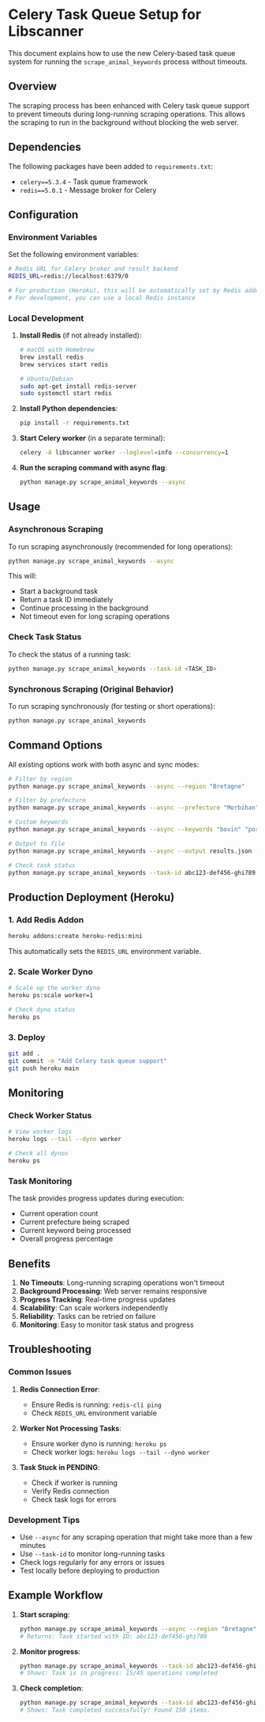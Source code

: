 # Celery Task Queue Setup for Libscanner

This document explains how to use the new Celery-based task queue system for running the `scrape_animal_keywords` process without timeouts.

## Overview

The scraping process has been enhanced with Celery task queue support to prevent timeouts during long-running scraping operations. This allows the scraping to run in the background without blocking the web server.

## Dependencies

The following packages have been added to `requirements.txt`:

- `celery==5.3.4` - Task queue framework
- `redis==5.0.1` - Message broker for Celery

## Configuration

### Environment Variables

Set the following environment variables:

```bash
# Redis URL for Celery broker and result backend
REDIS_URL=redis://localhost:6379/0

# For production (Heroku), this will be automatically set by Redis addon
# For development, you can use a local Redis instance
```

### Local Development

1. **Install Redis** (if not already installed):

   ```bash
   # macOS with Homebrew
   brew install redis
   brew services start redis

   # Ubuntu/Debian
   sudo apt-get install redis-server
   sudo systemctl start redis
   ```

2. **Install Python dependencies**:

   ```bash
   pip install -r requirements.txt
   ```

3. **Start Celery worker** (in a separate terminal):

   ```bash
   celery -A libscanner worker --loglevel=info --concurrency=1
   ```

4. **Run the scraping command with async flag**:
   ```bash
   python manage.py scrape_animal_keywords --async
   ```

## Usage

### Asynchronous Scraping

To run scraping asynchronously (recommended for long operations):

```bash
python manage.py scrape_animal_keywords --async
```

This will:

- Start a background task
- Return a task ID immediately
- Continue processing in the background
- Not timeout even for long scraping operations

### Check Task Status

To check the status of a running task:

```bash
python manage.py scrape_animal_keywords --task-id <TASK_ID>
```

### Synchronous Scraping (Original Behavior)

To run scraping synchronously (for testing or short operations):

```bash
python manage.py scrape_animal_keywords
```

## Command Options

All existing options work with both async and sync modes:

```bash
# Filter by region
python manage.py scrape_animal_keywords --async --region "Bretagne"

# Filter by prefecture
python manage.py scrape_animal_keywords --async --prefecture "Morbihan"

# Custom keywords
python manage.py scrape_animal_keywords --async --keywords "bovin" "porcin"

# Output to file
python manage.py scrape_animal_keywords --async --output results.json --format json

# Check task status
python manage.py scrape_animal_keywords --task-id abc123-def456-ghi789
```

## Production Deployment (Heroku)

### 1. Add Redis Addon

```bash
heroku addons:create heroku-redis:mini
```

This automatically sets the `REDIS_URL` environment variable.

### 2. Scale Worker Dyno

```bash
# Scale up the worker dyno
heroku ps:scale worker=1

# Check dyno status
heroku ps
```

### 3. Deploy

```bash
git add .
git commit -m "Add Celery task queue support"
git push heroku main
```

## Monitoring

### Check Worker Status

```bash
# View worker logs
heroku logs --tail --dyno worker

# Check all dynos
heroku ps
```

### Task Monitoring

The task provides progress updates during execution:

- Current operation count
- Current prefecture being scraped
- Current keyword being processed
- Overall progress percentage

## Benefits

1. **No Timeouts**: Long-running scraping operations won't timeout
2. **Background Processing**: Web server remains responsive
3. **Progress Tracking**: Real-time progress updates
4. **Scalability**: Can scale workers independently
5. **Reliability**: Tasks can be retried on failure
6. **Monitoring**: Easy to monitor task status and progress

## Troubleshooting

### Common Issues

1. **Redis Connection Error**:

   - Ensure Redis is running: `redis-cli ping`
   - Check `REDIS_URL` environment variable

2. **Worker Not Processing Tasks**:

   - Ensure worker dyno is running: `heroku ps`
   - Check worker logs: `heroku logs --tail --dyno worker`

3. **Task Stuck in PENDING**:
   - Check if worker is running
   - Verify Redis connection
   - Check task logs for errors

### Development Tips

- Use `--async` for any scraping operation that might take more than a few minutes
- Use `--task-id` to monitor long-running tasks
- Check logs regularly for any errors or issues
- Test locally before deploying to production

## Example Workflow

1. **Start scraping**:

   ```bash
   python manage.py scrape_animal_keywords --async --region "Bretagne"
   # Returns: Task started with ID: abc123-def456-ghi789
   ```

2. **Monitor progress**:

   ```bash
   python manage.py scrape_animal_keywords --task-id abc123-def456-ghi789
   # Shows: Task is in progress: 15/45 operations completed
   ```

3. **Check completion**:
   ```bash
   python manage.py scrape_animal_keywords --task-id abc123-def456-ghi789
   # Shows: Task completed successfully! Found 150 items.
   ```
